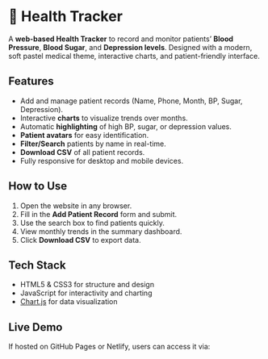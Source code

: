 # 💙 Health Tracker

A **web-based Health Tracker** to record and monitor patients’ **Blood Pressure**, **Blood Sugar**, and **Depression levels**. Designed with a modern, soft pastel medical theme, interactive charts, and patient-friendly interface.

## Features
- Add and manage patient records (Name, Phone, Month, BP, Sugar, Depression).  
- Interactive **charts** to visualize trends over months.  
- Automatic **highlighting** of high BP, sugar, or depression values.  
- **Patient avatars** for easy identification.  
- **Filter/Search** patients by name in real-time.  
- **Download CSV** of all patient records.  
- Fully responsive for desktop and mobile devices.

## How to Use
1. Open the website in any browser.  
2. Fill in the **Add Patient Record** form and submit.  
3. Use the search box to find patients quickly.  
4. View monthly trends in the summary dashboard.  
5. Click **Download CSV** to export data.

## Tech Stack
- HTML5 & CSS3 for structure and design  
- JavaScript for interactivity and charting  
- [Chart.js](https://www.chartjs.org/) for data visualization  

## Live Demo
If hosted on GitHub Pages or Netlify, users can access it via:  
